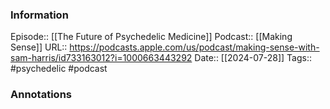 ### Information

Episode:: [[The Future of Psychedelic Medicine]]
Podcast:: [[Making Sense]]
URL:: https://podcasts.apple.com/us/podcast/making-sense-with-sam-harris/id733163012?i=1000663443292
Date:: [[2024-07-28]]
Tags:: #psychedelic 
#podcast


### Annotations

